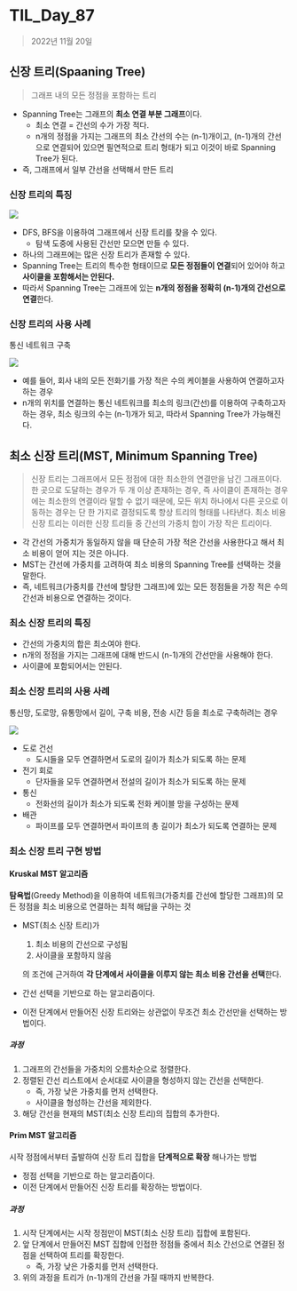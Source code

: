 # TIL_Day_87

> 2022년 11월 20일

## 신장 트리(Spaaning Tree)

> 그래프 내의 모든 정점을 포함하는 트리

- Spanning Tree는 그래프의 **최소 연결 부분 그래프**이다.
  - 최소 연결 = 간선의 수가 가장 적다.
  - n개의 정점을 가지는 그래프의 최소 간선의 수는 (n-1)개이고, (n-1)개의 간선으로 연결되어 있으면 필연적으로 트리 형태가 되고 이것이 바로 Spanning Tree가 된다.
- 즉, 그래프에서 일부 간선을 선택해서 만든 트리

### 신장 트리의 특징

![](https://gmlwjd9405.github.io/images/algorithm-mst/spanning-tree.png)

- DFS, BFS을 이용하여 그래프에서 신장 트리를 찾을 수 있다.
  - 탐색 도중에 사용된 간선만 모으면 만들 수 있다.
- 하나의 그래프에는 많은 신장 트리가 존재할 수 있다.
- Spanning Tree는 트리의 특수한 형태이므로 **모든 정점들이 연결**되어 있어야 하고 **사이클을 포함해서는 안된다.**
- 따라서 Spanning Tree는 그래프에 있는 **n개의 정점을 정확히 (n-1)개의 간선으로 연결**한다.

### 신장 트리의 사용 사례

통신 네트워크 구축

![](https://gmlwjd9405.github.io/images/algorithm-mst/spanning-tree-example.png)

- 예를 들어, 회사 내의 모든 전화기를 가장 적은 수의 케이블을 사용하여 연결하고자 하는 경우
- n개의 위치를 연결하는 통신 네트워크를 최소의 링크(간선)를 이용하여 구축하고자 하는 경우, 최소 링크의 수는 (n-1)개가 되고, 따라서 Spanning Tree가 가능해진다.

## 최소 신장 트리(MST, Minimum Spanning Tree)

> 신장 트리는 그래프에서 모든 정점에 대한 최소한의 연결만을 남긴 그래프이다. 한 곳으로 도달하는 경우가 두 개 이상 존재하는 경우, 즉 사이클이 존재하는 경우에는 최소한의 연결이라 말할 수 없기 때문에, 모든 위치 하나에서 다른 곳으로 이동하는 경우는 단 한 가지로 결정되도록 항상 트리의 형태를 나타낸다. 최소 비용 신장 트리는 이러한 신장 트리들 중 간선의 가중치 합이 가장 작은 트리이다.

- 각 간선의 가중치가 동일하지 않을 때 단순히 가장 적은 간선을 사용한다고 해서 최소 비용이 얻어 지는 것은 아니다.
- MST는 간선에 가중치를 고려하여 최소 비용의 Spanning Tree를 선택하는 것을 말한다.
- 즉, 네트워크(가중치를 간선에 할당한 그래프)에 있는 모든 정점들을 가장 적은 수의 간선과 비용으로 연결하는 것이다.

### 최소 신장 트리의 특징

- 간선의 가중치의 합은 최소여야 한다.
- n개의 정점을 가지는 그래프에 대해 반드시 (n-1)개의 간선만을 사용해야 한다.
- 사이클에 포함되어서는 안된다.

### 최소 신장 트리의 사용 사례

통신망, 도로망, 유통망에서 길이, 구축 비용, 전송 시간 등을 최소로 구축하려는 경우

![](https://gmlwjd9405.github.io/images/algorithm-mst/mst-example.png)

- 도로 건선
  - 도시들을 모두 연결하면서 도로의 길이가 최소가 되도록 하는 문제
- 전기 회로
  - 단자들을 모두 연결하면서 전설의 길이가 최소가 되도록 하는 문제
- 통신
  - 전화선의 길이가 최소가 되도록 전화 케이블 망을 구성하는 문제
- 배관
  - 파이프를 모두 연결하면서 파이프의 총 길이가 최소가 되도록 연결하는 문제

### 최소 신장 트리 구현 방법

#### Kruskal MST 알고리즘

**탐욕법**(Greedy Method)을 이용하여 네트워크(가중치를 간선에 할당한 그래프)의 모든 정점을 최소 비용으로 연결하는 최적 해답을 구하는 것

- MST(최소 신장 트리)가

  1. 최소 비용의 간선으로 구성됨
  2. 사이클을 포함하지 않음

  의 조건에 근거하여 **각 단계에서 사이클을 이루지 않는 최소 비용 간선을 선택**한다.

- 간선 선택을 기반으로 하는 알고리즘이다.

- 이전 단계에서 만들어진 신장 트리와는 상관없이 무조건 최소 간선만을 선택하는 방법이다.

##### 과정

1. 그래프의 간선들을 가중치의 오름차순으로 정렬한다.
2. 정렬된 간선 리스트에서 순서대로 사이클을 형성하지 않는 간선을 선택한다.
   - 즉, 가장 낮은 가중치를 먼저 선택한다.
   - 사이클을 형성하는 간선을 제외한다.
3. 해당 간선을 현재의 MST(최소 신장 트리)의 집합의 추가한다.

#### Prim MST 알고리즘

시작 정점에서부터 출발하여 신장 트리 집합을 **단계적으로 확장** 해나가는 방법

- 정점 선택을 기반으로 하는 알고리즘이다.
- 이전 단계에서 만들어진 신장 트리를 확장하는 방법이다.

##### 과정

1. 시작 단계에서는 시작 정점만이 MST(최소 신장 트리) 집합에 포함된다.
2. 앞 단계에서 만들어진 MST 집합에 인접한 정점들 중에서 최소 간선으로 연결된 정점을 선택하여 트리를 확장한다.
   - 즉, 가장 낮은 가중치를 먼저 선택한다.
3. 위의 과정을 트리가 (n-1)개의 간선을 가질 때까지 반복한다.